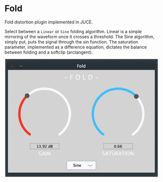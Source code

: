 # Fold
Fold distortion plugin implemented in JUCE. 

Select between a `Linear` or `Sine` folding algorithm. Linear is a simple mirroring of the waveform once it crosses a threshold. The Sine algorithm, simply put, puts the signal through the sin function. The saturation parameter, implemented as a difference equation, dictates the balance between folding and a softclip (arctangent). 


<p align="center">
	<img src="./Images/GUI_Example.png" width="500">
</p>
